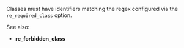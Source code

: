 Classes must have identifiers matching the regex configured via the
`re_required_class` option.

See also:
- **re_forbidden_class**
